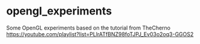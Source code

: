 # opengl_experiments
Some OpenGL experiments based on the tutorial from TheCherno https://youtube.com/playlist?list=PLlrATfBNZ98foTJPJ_Ev03o2oq3-GGOS2
